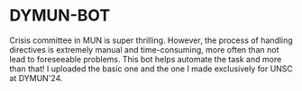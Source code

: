 # DYMUN-BOT
Crisis committee in MUN is super thrilling. However, the process of handling directives is extremely manual and time-consuming, more often than not lead to foreseeable problems. This bot helps automate the task and more than that! I uploaded the basic one and the one I made exclusively for UNSC at DYMUN'24.
